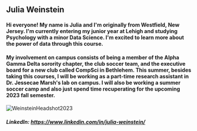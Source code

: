 ## Julia Weinstein
#### Hi everyone! My name is Julia and I'm originally from Westfield, New Jersey. I'm currently entering my junior year at Lehigh and studying Psychology with a minor Data Science. I'm excited to learn more about the power of data through this course.
#### My involvement on campus consists of being a member of the Alpha Gamma Delta sorority chapter, the club soccer team, and the executive board for a new club called CompSci in Bethlehem. This summer, besides taking this courses, I will be working as a part-time research assistant in Dr. Jessecae Marsh's lab on campus. I will also be working a summer soccer camp and also just spend time recuperating for the upcoming 2023 fall semester.

![WeinsteinHeadshot2023](https://github.com/juliaweinstein/juliaweinstein.github.io/assets/68197928/62da6356-bdd5-4af6-8f23-f635d830959d)
##### LinkedIn: https://www.linkedin.com/in/julia-weinstein/

